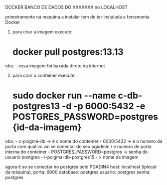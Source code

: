 DOCKER BANCO DE DADOS DO XXXXXXX no LOCALHOST

primeiramente ná maquina a instalar tem de ter instalada a ferramenta Docker


 1. para criar a imagem execute:
    
    # docker pull postgres:13.13

   obs: 
     - essa imagem foi baxada direto da internet

 2. para criar o conteiner execute:
      # sudo docker run --name c-db-postgres13 -d -p 6000:5432 -e POSTGRES_PASSWORD=postgres {id-da-imagem}
   obs:
      - c-pcigma-db -> é o nome do conteiner
      - 6000:5432 -> é o numero da porta com qual vc vai se conectar do seu pgadmin / e numero de porta interna do conteiner 
      - POSTGRES_PASSWORD=postgres -> senha do usuario postgres
      - i-pcigma-db-postgres15 - > nome da imagem

agora é so se conectar no postgres pelo PGADIN4
    host: localhost (iplocal da máquina), 
    porta: 6000
    database: postgres
    usuario: postgres
    senha: postgres
   

